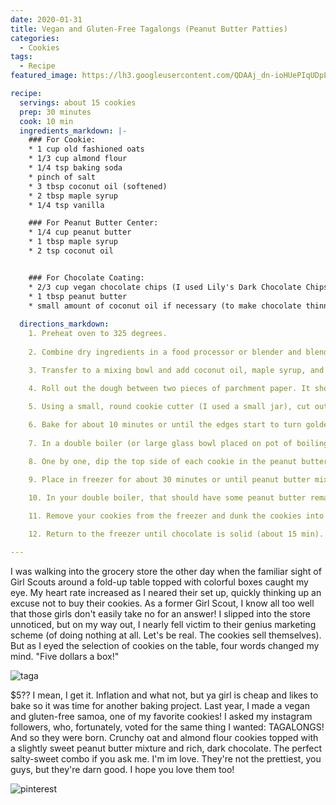 ```yaml
---
date: 2020-01-31
title: Vegan and Gluten-Free Tagalongs (Peanut Butter Patties)
categories: 
  - Cookies
tags:
  - Recipe
featured_image: https://lh3.googleusercontent.com/QDAAj_dn-ioHUePIqUDpLe8HozbSjU1Bsx3vGO9rzw37EXeKjro1F_VDju5kenLeeIxr5rVXc523To6csufwYy-nBULIB73ovfH_QnJMQr4pHaaRId__rPddD7dLeKqWQI1ptBb5TDtiBGVr0eAcH3JU49wnF1wy5POCoVe4VPXASEPi3IYhsLgRzQ38JR8MQhTNzshydAugl49fbIiSYodMa9ezFRhV5QMObLxvNin4e-Ag3SUM9oUgqNttO8nHa3yfxZ1XjbTlSRBU6JzQfZeTOmYaDCI4C1gX31IHt89iXT5y7M5SfECrWwaKg3cjhpqruE15M5X4GZSdKQ_tlk2-DIwvyUCZaRHi9WZxH02-Klr9eaEu9ajM_J3pI946cjrgmztMtVZvHK2tqXxKZ4lvPwn5RqOjmM_RVQnpxeST3RG1iTpBxp5aMyYAp-s_3LKHAHwpblPPM1B2FmVmyKkyzODaieBBq6iSEsCsQdYdLs3FMyuIAIgAVdfSgUCd1EKlBx-ZftotcJhBtJeQbvPgoyCC92bYIrzGAETya-5yYrJIvUJJATu0_SiFKcrvTW2mvQgVDC9XNT_T3Hcefn2lT7gsQgUQAMUMduPKZhoW_qs_vqtXZmf5-nCMP90Lxb-LgKtM43RpPAv58Yzf92EO2_5Mbu6aC9TzTFAWingIhT1FkfjoJbI=w2154-h1436-no

recipe:
  servings: about 15 cookies
  prep: 30 minutes
  cook: 10 min
  ingredients_markdown: |-
    ### For Cookie:
    * 1 cup old fashioned oats
    * 1/3 cup almond flour
    * 1/4 tsp baking soda
    * pinch of salt
    * 3 tbsp coconut oil (softened)
    * 2 tbsp maple syrup
    * 1/4 tsp vanilla

    ### For Peanut Butter Center:
    * 1/4 cup peanut butter
    * 1 tbsp maple syrup
    * 2 tsp coconut oil


    ### For Chocolate Coating:
    * 2/3 cup vegan chocolate chips (I used Lily's Dark Chocolate Chips)
    * 1 tbsp peanut butter
    * small amount of coconut oil if necessary (to make chocolate thinner)
    
  directions_markdown:
    1. Preheat oven to 325 degrees.
    
    2. Combine dry ingredients in a food processor or blender and blend until a coarse flour is formed.

    3. Transfer to a mixing bowl and add coconut oil, maple syrup, and vanilla.

    4. Roll out the dough between two pieces of parchment paper. It should be about 1/4 of an inch thick.

    5. Using a small, round cookie cutter (I used a small jar), cut out circular cookies and place on a parchment paper lined cookie sheet.
    
    6. Bake for about 10 minutes or until the edges start to turn golden. Allow to cool for at least 30 minutes or in the freezer for about 15.
    
    7. In a double boiler (or large glass bowl placed on pot of boiling water), combine peanut butter, maple syrup, and coconut oil until melted and creamy.

    8. One by one, dip the top side of each cookie in the peanut butter mixture and twist them around so that a generous amount sticks to each. Repeat until all are covered with the peanut butter layer. Don't wash your double boiler!

    9. Place in freezer for about 30 minutes or until peanut butter mixture is frozen.

    10. In your double boiler, that should have some peanut butter remains inside, add vegan chocolate and melt. Stir in peanut butter and, if too thick, a little coconut oil. 

    11. Remove your cookies from the freezer and dunk the cookies into the chocolate mixture. I found it easiest to dunk them peanut butter side down, freeze, and then dip the bottoms, scraping off the excess chocolate.
    
    12. Return to the freezer until chocolate is solid (about 15 min). Enjoy frozen or at room temp!

---
```

I was walking into the grocery store the other day when the familiar sight of Girl Scouts around a fold-up table topped with colorful boxes caught my eye. My heart rate increased as I neared their set up, quickly thinking up an excuse not to buy their cookies. As a former Girl Scout, I know all too well that those girls don't easily take no for an answer! I slipped into the store unnoticed, but on my way out, I nearly fell victim to their genius marketing scheme (of doing nothing at all. Let's be real. The cookies sell themselves). But as I eyed the selection of cookies on the table, four words changed my mind. "Five dollars a box!" 

![taga](https://lh3.googleusercontent.com/KURHDqPBFFvUfFudPOXvn0dKsKyzxtRu7ILVvKzPE62pQOW164-pXxYk41wOG2S9wIZjWU2Jaiyvxm8gTBLCAQ2GqKLUg-6LuZN0MMuES-ixo5XKwJNZPX23dAo2x21Qg9Sx8tQdaK3kMObo1xcED5DMbOw6cR1gZYmgK709GHCNxjolSkeQRBXEeutdEnT2Q8TWO26VobATqaIBi09yOD66kZCWu0lGiwRr5lBjpAujrIGltDzBcrFWDxDzkYtvUA_qO0mGmdxRN1q9bYaPqPRAF7cshEofzoKcx7-WU-1QkVyaIo5DSymVOMWwFr2Q2qc03LQ-0ydA0Fs1FV-JTrDF-NnM5aaYcW_tX7jmoRXj3wnkzMjqnGIz9tgLvLXXLp0Fem_PHUTu3flB2vM6O41vOdiIEG2yOCNLOkET_rHZx2NM7PTBSqP3n1Yuq2dPCfgXoZhg7I2xNP8v67ZHuQFbvKq5yuASfrQ2Yfhqi6dU-jIOEHSiVXOKlPSPjAPdp_RFw0Z_bQ8nH1mCaqDMpnu4bObLnsGXibDC_Lz8ngvy2xXzjmN7kYpIM55QW0FQ3fkc1LNUdG9X2RVowsQHlRdBQ6LrVxFwshy7r_KUH4PBaAjSAE_BCmOAm1ibiA6zZ7Na7hW6TVd6pDW5zJE2C8mtH-Nr43kvjENnRQ8n5vg3HXLgJ9cQkOc_gqLrzc3KS_MGamhriONxcHA3jEO4R49AmROxMM2LJKP5HOS-ehPHg-87=w1076-h1436-no) 

$5?? I mean, I get it. Inflation and what not, but ya girl is cheap and likes to bake so it was time for another baking project. Last year, I made a vegan and gluten-free samoa, one of my favorite cookies! I asked my instagram followers, who, fortunately, voted for the same thing I wanted: TAGALONGS! And so they were born. Crunchy oat and almond flour cookies topped with a slightly sweet peanut butter mixture and rich, dark chocolate. The perfect salty-sweet combo if you ask me. I'm im love. They're not the prettiest, you guys, but they're darn good. I hope you love them too!

![pinterest](https://lh3.googleusercontent.com/UCem7TZhjtn8AJSOujNDINKGyh45btVDJpgqo5B27hwAEEeuk6MXcJxV1xTqzImruEKgk942I0UhnIQJ_D9eSXl3BI7VlIFTBtsbRU87FsDczpo98E_lMwFNTtVeSp45N1Fh5gHYeb-HBwffQFFv_aBy7ljE3auu7tPvhaClo3NIHyB2vyzYbadlUHMSG54y5qoTdNF7nZom7GThxh9VkP6tHlinENWMXTRiHV9hXMQCPypw1k3cTz2tDxWmCFEsiL2Y_oL1fqYUorY2Jq1oYUYscPqOoI4hGvBzztkctLOFrqFYqmNvTF-MZ70-UU2cYZiq7ooTUVCZJ3WaCI5TQsGgkrGsGBYXzKoxdgtAm76dCx02m3Exl9FoufXwATl3rOeiWMyeZ7n-Kdh-__GhP75qMWRVcyeg0KPL1sKxBcZA2UAmqk0TDWR2Xs4-uM43-be3cMAZD797QHgU_weGdNqKNwIFIedNO--YEhO0RZDu3kblQWPtAbb_BNlDJbm51xU7eZUKxBPbRz9Mu4ksrBQEgl-6WSY_g0qgsMTA5ShhV1uj9nfwRAEhbgxEu4M4bVvd8FHq3pY-5OVjXJ1XAxTNl-BJwSFl54Xt-hcWiUUF8kioGcnH3nnZ_53-OHBBtk7Ig3FXvDNYUu4-3VkDwUkI9XM4YcgEyd6WdT2KEkD-0GrIvlende7yDdQll3OWPMGLOc3NaWFuxIuu6yX0o6vJDEuQy3wjn44O2JXUTQEW_rgd=w750-h1220-no)



